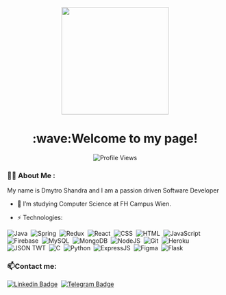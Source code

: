 <div id="header" align="center">
  <img src="https://media1.giphy.com/media/voe9bJ93OgfOOwqzb9/giphy.gif?cid=ecf05e47ww7qrbeh4k5hu5tjmw0h5yfkqzfl048vng6ad8os&rid=giphy.gif&ct=s" width="250"/>
  <div>
    <h1 align="center">:wave:Welcome to my page!</h1>
  </div>
  <div align="center">
    <img align="center" src="https://komarev.com/ghpvc/?username=d3vote&style=flat-square&color=blue" alt="Profile Views"/>
  </div>
</div>

### :man_technologist: About Me :
My name is Dmytro Shandra and I am a passion driven Software Developer

- :telescope: I’m studying Computer Science at FH Campus Wien.

- :zap: Technologies: 
<div>
  <img src="https://img.shields.io/badge/java-%23ED8B00.svg?style=for-the-badge&logo=openjdk&logoColor=white" title="Java" alt="Java"/>&nbsp;
  <img src="https://img.shields.io/badge/Spring-6DB33F.svg?style=for-the-badge&logo=Spring&logoColor=white" title="Spring" alt="Spring"/>&nbsp;
  <img src="https://img.shields.io/badge/Redux-764ABC.svg?style=for-the-badge&logo=Redux&logoColor=white" title="Redux" alt="Redux "/>&nbsp;
  <img src="https://img.shields.io/badge/React-61DAFB.svg?style=for-the-badge&logo=React&logoColor=black" title="React" alt="React"/>&nbsp;
  <img src="https://img.shields.io/badge/CSS3-1572B6.svg?style=for-the-badge&logo=CSS3&logoColor=white"  title="CSS3" alt="CSS" />&nbsp;
  <img src="https://img.shields.io/badge/HTML5-E34F26.svg?style=for-the-badge&logo=HTML5&logoColor=white" title="HTML5" alt="HTML" />&nbsp;
  <img src="https://img.shields.io/badge/JavaScript-F7DF1E.svg?style=for-the-badge&logo=JavaScript&logoColor=black" title="JavaScript" alt="JavaScript"/>&nbsp;
  <img src="https://img.shields.io/badge/Firebase-FFCA28.svg?style=for-the-badge&logo=Firebase&logoColor=black" title="Firebase" alt="Firebase"/>&nbsp;
  <img src="https://img.shields.io/badge/MySQL-4479A1.svg?style=for-the-badge&logo=MySQL&logoColor=white" title="MySQL"  alt="MySQL"/>&nbsp;
  <img src="https://img.shields.io/badge/MongoDB-%234ea94b.svg?style=for-the-badge&logo=mongodb&logoColor=white" title="MongoDB" **alt="MongoDB"/>&nbsp;
  <img src="https://img.shields.io/badge/Node.js-339933.svg?style=for-the-badge&logo=nodedotjs&logoColor=white" title="NodeJS" alt="NodeJS"/>&nbsp;
  <img src="https://img.shields.io/badge/Git-F05032.svg?style=for-the-badge&logo=Git&logoColor=white" title="Git" **alt="Git" />&nbsp;
  <img src="https://img.shields.io/badge/Heroku-430098?style=for-the-badge&logo=heroku&logoColor=white" title="Heroku" **alt="Heroku" />&nbsp;
  <img src="https://img.shields.io/badge/json%20web%20tokens-323330?style=for-the-badge&logo=json-web-tokens&logoColor=pink" title="JSON TWT" **alt="Json twt"/>&nbsp;
  <img src="https://img.shields.io/badge/C-A8B9CC.svg?style=for-the-badge&logo=C&logoColor=black" title="C" **alt="C"/>&nbsp;
  <img src="https://img.shields.io/badge/python-3670A0?style=for-the-badge&logo=python&logoColor=ffdd54" title="Python" **alt="Python"/>&nbsp;
  <img src="https://img.shields.io/badge/express.js-%23404d59.svg?style=for-the-badge&logo=express&logoColor=%2361DAFB" title="ExpressJS" **alt="ExpressJS"/>&nbsp;
  <img src="https://img.shields.io/badge/figma-%23F24E1E.svg?style=for-the-badge&logo=figma&logoColor=white" title="Figma" **alt="Figma"/>&nbsp;
  <img src="https://img.shields.io/badge/flask-%23000.svg?style=for-the-badge&logo=flask&logoColor=white" title="Flask" **alt="Flask"/>&nbsp;
</div>

### :mailbox:Contact me: 
[![Linkedin Badge](https://img.shields.io/badge/LinkedIn-0A66C2.svg?style=for-the-badge&logo=LinkedIn&logoColor=white)](https://www.linkedin.com/in/dmytro-shandra-43264b245/)&nbsp;
[![Telegram Badge](https://img.shields.io/badge/Telegram-2CA5E0?style=for-the-badge&logo=telegram&logoColor=white)](https://t.me/holydmitry)

